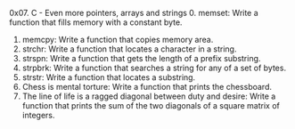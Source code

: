 0x07. C - Even more pointers, arrays and strings
0. memset: Write a function that fills memory with a constant byte.
1. memcpy: Write a function that copies memory area.
2. strchr: Write a function that locates a character in a string.
3. strspn: Write a function that gets the length of a prefix substring.
4. strpbrk: Write a function that searches a string for any of a set of bytes.
5. strstr: Write a function that locates a substring.
6. Chess is mental torture: Write a function that prints the chessboard.
7. The line of life is a ragged diagonal between duty and desire: Write a function that prints the sum of the two diagonals of a square matrix of integers.
